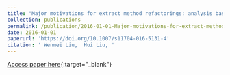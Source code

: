 ```yaml
---
title: "Major motivations for extract method refactorings: analysis based on interviews and change histories"
collection: publications
permalink: /publication/2016-01-01-Major-motivations-for-extract-method-refactorings-analysis-based-on-interviews-and-change-histories
date: 2016-01-01
paperurl: 'https://doi.org/10.1007/s11704-016-5131-4'
citation: ' Wenmei Liu,  Hui Liu, '
---
```

[Access paper here](https://doi.org/10.1007/s11704-016-5131-4){:target="_blank"}
